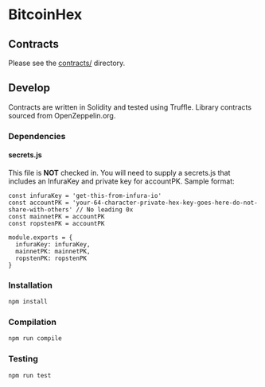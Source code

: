 # BitcoinHex

## Contracts
Please see the [contracts/](contracts) directory.

## Develop
Contracts are written in Solidity and tested using Truffle. Library contracts sourced from OpenZeppelin.org.

### Dependencies

#### secrets.js
This file is **NOT** checked in. You will need to supply a secrets.js that includes an InfuraKey and private key for accountPK. 
Sample format:
```
const infuraKey = 'get-this-from-infura-io'
const accountPK = 'your-64-character-private-hex-key-goes-here-do-not-share-with-others' // No leading 0x
const mainnetPK = accountPK
const ropstenPK = accountPK

module.exports = {
  infuraKey: infuraKey,
  mainnetPK: mainnetPK,
  ropstenPK: ropstenPK
}
```

### Installation
```bash
npm install
```

### Compilation
```bash
npm run compile
```

### Testing
```bash
npm run test
```